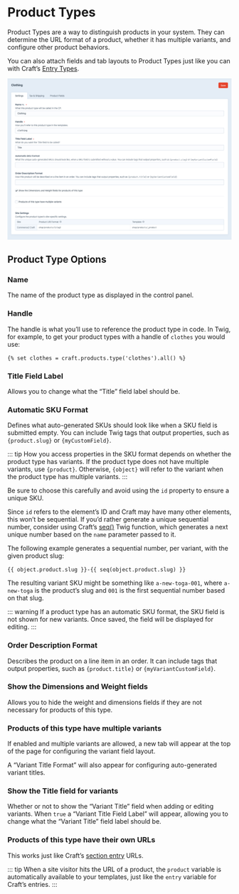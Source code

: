 # Product Types

Product Types are a way to distinguish products in your system. They can determine the URL format of a product, whether it has multiple variants, and configure other product behaviors.

You can also attach fields and tab layouts to Product Types just like you can with Craft’s [Entry Types](https://docs.craftcms.com/v3/sections-and-entries.html#entry-types).

<img src="./assets/product-type-entry-screen.png" width="797" alt="Edit Product Type page">

## Product Type Options

### Name

The name of the product type as displayed in the control panel.

### Handle

The handle is what you’ll use to reference the product type in code. In Twig, for example, to get your product types with a handle of `clothes` you would use:

```twig
{% set clothes = craft.products.type('clothes').all() %}
```

### Title Field Label

Allows you to change what the “Title” field label should be.

### Automatic SKU Format

Defines what auto-generated SKUs should look like when a SKU field is submitted empty. You can include Twig tags that output properties, such as `{product.slug}` or `{myCustomField}`.

::: tip
How you access properties in the SKU format depends on whether the product type has variants. If the product type does not have multiple variants, use `{product}`. Otherwise, `{object}` will refer to the variant when the product type has multiple variants.
:::

Be sure to choose this carefully and avoid using the `id` property to ensure a unique SKU.

Since `id` refers to the element’s ID and Craft may have many other elements, this won’t be sequential. If you’d rather generate a unique sequential number, consider using Craft’s [seq()](https://docs.craftcms.com/v3/dev/functions.html#seq) Twig function, which generates a next unique number based on the `name` parameter passed to it.

The following example generates a sequential number, per variant, with the given product slug:

```twig
{{ object.product.slug }}-{{ seq(object.product.slug) }}
```

The resulting variant SKU might be something like `a-new-toga-001`, where `a-new-toga` is the product’s slug and `001` is the first sequential number based on that slug.

::: warning
If a product type has an automatic SKU format, the SKU field is not shown for new variants. Once saved, the field will be displayed for editing.
:::

### Order Description Format

Describes the product on a line item in an order. It can include tags that output properties, such as `{product.title}` or `{myVariantCustomField}`.

### Show the Dimensions and Weight fields

Allows you to hide the weight and dimensions fields if they are not necessary for products of this type.

### Products of this type have multiple variants

If enabled and multiple variants are allowed, a new tab will appear at the top of the page for configuring the variant field layout.

A “Variant Title Format” will also appear for configuring auto-generated variant titles.

### Show the Title field for variants

Whether or not to show the “Variant Title” field when adding or editing variants. When `true` a “Variant Title Field Label” will appear, allowing you to change what the “Variant Title” field label should be.

### Products of this type have their own URLs

This works just like Craft’s [section entry](https://docs.craftcms.com/v3/sections-and-entries.html) URLs.

::: tip
When a site visitor hits the URL of a product, the `product` variable is automatically available to your templates, just like the `entry` variable for Craft’s entries.
:::
